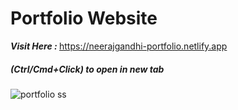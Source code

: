 # Portfolio Website

<p><i><b>Visit Here : </b></i><a href="https://neerajgandhi-portfolio.netlify.app/" target="_blank" rel="noopener noreferrer">https://neerajgandhi-portfolio.netlify.app</a></p>

<h5><i><b>(Ctrl/Cmd+Click)</b></i> to open in new tab</h5>

![portfolio ss](https://user-images.githubusercontent.com/64327599/165319260-0edc9229-8aa8-48dd-8f7c-abd0fd218586.png)
